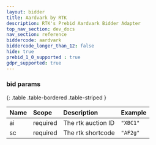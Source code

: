 ```yaml
---
layout: bidder
title: Aardvark by RTK
description: RTK's Prebid Aardvark Bidder Adapter
top_nav_section: dev_docs
nav_section: reference
biddercode: aardvark
biddercode_longer_than_12: false
hide: true
prebid_1_0_supported : true
gdpr_supported: true
---
```


### bid params

{: .table .table-bordered .table-striped } 

| Name | Scope    | Description        | Example  |
| :--- | :----    | :----------        | :------  |
| ai   | required | The rtk auction ID | `"XBC1"` |
| sc   | required | The rtk shortcode  | `"AF2g"` |
